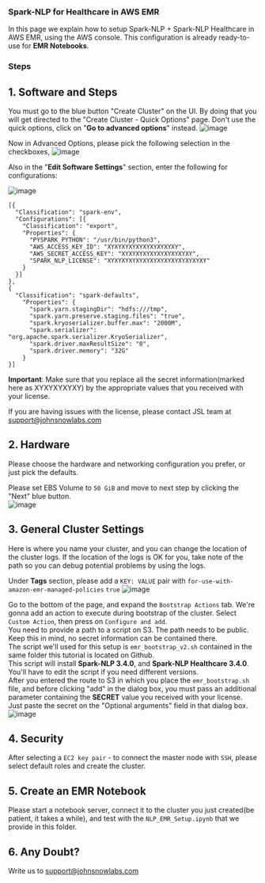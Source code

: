 ### Spark-NLP for Healthcare in AWS EMR

In this page we explain how to setup Spark-NLP + Spark-NLP Healthcare in AWS EMR, using the AWS console. This configuration is already ready-to-use for **EMR Notebooks**.

### Steps
## 1. Software and Steps

You must go to the blue button "Create Cluster" on the UI. By doing that you will get directed to the "Create Cluster - Quick Options" page. Don't use the quick options, click on "**Go to advanced options**" instead. ![image](https://user-images.githubusercontent.com/25952802/156355707-511b08f5-33e2-4ba9-a880-3e241c0c8f93.png)

Now in Advanced Options, please pick the following selection in the checkboxes,
![image](https://user-images.githubusercontent.com/25952802/156355170-56d1ba27-4751-49d3-b929-197ab167e1d4.png)

Also in the "**Edit Software Settings**" section, enter the following for configurations:

![image](https://user-images.githubusercontent.com/25952802/156357280-510009c6-2f12-44c5-9fe0-bd38e4d86838.png)

```
[{
  "Classification": "spark-env",
  "Configurations": [{
    "Classification": "export",
    "Properties": {
      "PYSPARK_PYTHON": "/usr/bin/python3",
      "AWS_ACCESS_KEY_ID": "XYXYXYXYXYXYXYXYXYXY",
      "AWS_SECRET_ACCESS_KEY": "XYXYXYXYXYXYXYXYXYXY", 
      "SPARK_NLP_LICENSE": "XYXYXYXYXYXYXYXYXYXYXYXYXYXY"
    }
  }]
},
{
  "Classification": "spark-defaults",
    "Properties": {
      "spark.yarn.stagingDir": "hdfs:///tmp",
      "spark.yarn.preserve.staging.files": "true",
      "spark.kryoserializer.buffer.max": "2000M",
      "spark.serializer": "org.apache.spark.serializer.KryoSerializer",
      "spark.driver.maxResultSize": "0",
      "spark.driver.memory": "32G"
    }
}]
```
**__Important__**:
Make sure that you replace all the secret information(marked here as XYXYXYXYXY) by the appropriate values that you received with your license.<br/> 

If you are having issues with the license, please contact JSL team at support@johnsnowlabs.com

## 2. Hardware
Please choose the hardware and networking configuration you prefer, or just pick the defaults.

Please set EBS Volume to `50 GiB` and move to next step by clicking the "Next" blue button.<br/>
![image](https://user-images.githubusercontent.com/25952802/156357686-820d2c6d-f2c5-47ba-9140-7a60ba11cf6a.png)

## 3. General Cluster Settings
Here is where you name your cluster, and you can change the location of the cluster logs. If the location of the logs is OK for you, take note of the path so you can debug potential problems by using the logs.<br/>

Under **Tags** section, please add a `KEY: VALUE` pair with `for-use-with-amazon-emr-managed-policies` `true`
![image](https://user-images.githubusercontent.com/25952802/156359265-0e4ed417-9c5d-4301-adc6-4736c6cda225.png)

Go to the bottom of the page, and expand the `Bootstrap Actions` tab. We're gonna add an action to execute during bootstrap of the cluster. Select `Custom Action`, then press on `Configure and add`.<br/>
You need to provide a path to a script on S3. The path needs to be public. Keep this in mind, no secret information can be contained there.<br/>
The script we'll used for this setup is `emr_bootstrap_v2.sh` contained in the same folder this tutorial is located on Github.<br/>
This script will install **Spark-NLP 3.4.0**, and **Spark-NLP Healthcare 3.4.0**. You'll have to edit the script if you need different versions.<br/>
After you entered the route to S3 in which you place the `emr_bootstrap.sh` file, and before clicking "add" in the dialog box, you must pass an additional parameter containing the **SECRET** value you received with your license. Just paste the secret on the "Optional arguments" field in that dialog box.<br/>
![image](https://user-images.githubusercontent.com/25952802/156359956-7bd8ae16-05f3-497d-8a1e-8e869b684503.png)

## 4. Security
After selecting a `EC2 key pair` - to connect the master node with `SSH`, please select default roles and create the cluster.

## 5. Create an EMR Notebook
Please start a notebook server, connect it to the cluster you just created(be patient, it takes a while), and test with the `NLP_EMR_Setup.ipynb` that we provide in this folder.<br/>

## 6. Any Doubt?
Write us to support@johnsnowlabs.com
